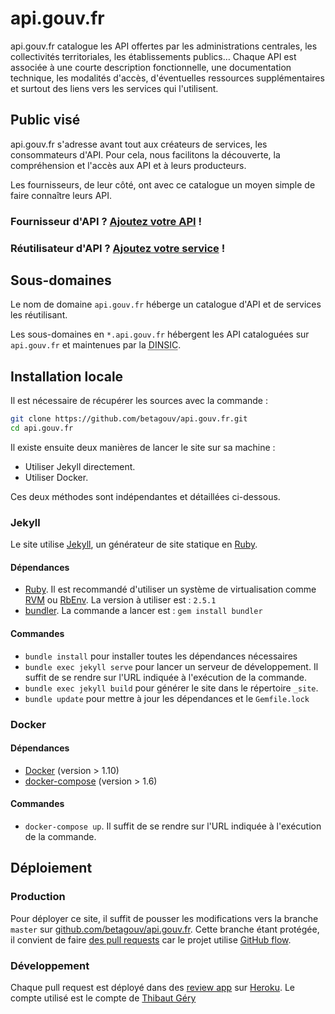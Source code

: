 # api.gouv.fr

api.gouv.fr catalogue les API offertes par les administrations centrales, les
collectivités territoriales, les établissements publics… Chaque API est
associée à une courte description fonctionnelle, une documentation technique,
les modalités d'accès, d'éventuelles ressources supplémentaires et surtout des
liens vers les services qui l'utilisent.

## Public visé

api.gouv.fr s'adresse avant tout aux créateurs de services, les consommateurs
d'API. Pour cela, nous facilitons la découverte, la compréhension et l'accès
aux API et à leurs producteurs.

Les fournisseurs, de leur côté, ont avec ce catalogue un moyen simple de faire connaître leurs API.


### Fournisseur d'API ? [Ajoutez votre API](https://github.com/betagouv/api.gouv.fr/blob/master/CONTRIBUTING.md#ajouter-une-api) !

### Réutilisateur d'API ? [Ajoutez votre service](https://github.com/betagouv/api.gouv.fr/blob/master/CONTRIBUTING.md#ajouter-un-service) !


## Sous-domaines

Le nom de domaine `api.gouv.fr` héberge un catalogue d'API et de services les réutilisant.

Les sous-domaines en `*.api.gouv.fr` hébergent les API cataloguées sur
`api.gouv.fr` et maintenues par la <abbr title="Direction interministérielle du
numérique et du système d'information et de communication">DINSIC</abbr>.


## Installation locale

Il est nécessaire de récupérer les sources avec la commande :

``` sh
git clone https://github.com/betagouv/api.gouv.fr.git
cd api.gouv.fr
```

Il existe ensuite deux manières de lancer le site sur sa machine :

* Utiliser Jekyll directement.
* Utiliser Docker.

Ces deux méthodes sont indépendantes et détaillées ci-dessous.

### Jekyll

Le site utilise [Jekyll], un générateur de site statique en [Ruby].

#### Dépendances

* [Ruby](https://www.ruby-lang.org/en/downloads/). Il est recommandé d'utiliser un système de virtualisation comme [RVM](https://rvm.io/) ou [RbEnv](https://github.com/rbenv/rbenv). La version à utiliser est : `2.5.1`
 * [bundler](http://bundler.io/). La commande a lancer est : `gem install bundler`

#### Commandes

* `bundle install` pour installer toutes les dépendances nécessaires
* `bundle exec jekyll serve` pour lancer un serveur de développement. Il suffit de se rendre sur l'URL indiquée à l'exécution de la commande.
* `bundle exec jekyll build` pour générer le site dans le répertoire `_site`.
* `bundle update` pour mettre à jour les dépendances et le `Gemfile.lock`

### Docker

#### Dépendances

* [Docker](https://docs.docker.com/engine/installation/) (version > 1.10)
* [docker-compose](https://docs.docker.com/compose/install/) (version > 1.6)

#### Commandes

* `docker-compose up`. Il suffit de se rendre sur l'URL indiquée à l'exécution de la commande.

## Déploiement

### Production

Pour déployer ce site, il suffit de pousser les modifications vers la branche
`master` sur
[github.com/betagouv/api.gouv.fr](https://github.com/betagouv/api.gouv.fr).
Cette branche étant protégée, il convient de faire [des pull
requests](https://help.github.com/articles/using-pull-requests/) car le projet
utilise [GitHub flow](https://guides.github.com/introduction/flow/).


### Développement

Chaque pull request est déployé dans des [review app](https://devcenter.heroku.com/articles/github-integration-review-apps) sur [Heroku].
Le compte utilisé est le compte de [Thibaut Géry](https://github.com/ThibautGery/)



[Jekyll]: http://jekyllrb.com/
[Ruby]: https://www.ruby-lang.org
[heroku]: https://dashboard.heroku.com/
